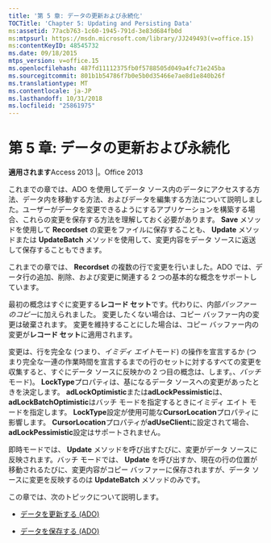 ```yaml
---
title: '第 5 章: データの更新および永続化'
TOCTitle: 'Chapter 5: Updating and Persisting Data'
ms:assetid: 77acb763-1c60-1945-791d-3e83d684fb0d
ms:mtpsurl: https://msdn.microsoft.com/library/JJ249493(v=office.15)
ms:contentKeyID: 48545732
ms.date: 09/18/2015
mtps_version: v=office.15
ms.openlocfilehash: 487fd11112375fb0f5788505d049a4fc71e245ba
ms.sourcegitcommit: 801b1b54786f7b0e5b0d35466e7ae8d1e840b26f
ms.translationtype: MT
ms.contentlocale: ja-JP
ms.lasthandoff: 10/31/2018
ms.locfileid: "25861975"
---
```

# <a name="chapter-5-updating-and-persisting-data"></a>第 5 章: データの更新および永続化


**適用されます**Access 2013 |。Office 2013

これまでの章では、ADO を使用してデータ ソース内のデータにアクセスする方法、データ内を移動する方法、およびデータを編集する方法について説明しました。ユーザーがデータを変更できるようにするアプリケーションを構築する場合、これらの変更を保存する方法を理解しておく必要があります。 **Save** メソッドを使用して **Recordset** の変更をファイルに保存することも、 **Update** メソッドまたは **UpdateBatch** メソッドを使用して、変更内容をデータ ソースに返送して保存することもできます。

これまでの章では、 **Recordset** の複数の行で変更を行いました。ADO では、データ行の追加、削除、および変更に関連する 2 つの基本的な概念をサポートしています。

最初の概念はすぐに変更する**レコード セット**です。代わりに、内部*バッファーのコピー*に加えられました。 変更したくない場合は、コピー バッファー内の変更は破棄されます。 変更を維持することにした場合は、コピー バッファー内の変更が**レコード セット**に適用されます。

変更は、行を完全な (つまり、*イミディ エイト*モード) の操作を宣言するか (つまり完全な一連の作業時間を宣言するまでの行のセットに対するすべての変更を収集すると、すぐにデータ ソースに反映かの 2 つ目の概念は、します。、*バッチ*モード)。 **LockType**プロパティは、基になるデータ ソースへの変更があったときを決定します。 **adLockOptimistic**または**adLockPessimistic**は、 **adLockBatchOptimistic**はバッチ モードを指定するときにイミディ エイト モードを指定します。 **LockType**設定が使用可能な**CursorLocation**プロパティに影響します。 **CursorLocation**プロパティが**adUseClient**に設定されて場合、 **adLockPessimistic**設定はサポートされません。

即時モードでは、 **Update** メソッドを呼び出すたびに、変更がデータ ソースに反映されます。バッチ モードでは、 **Update** を呼び出すか、現在の行の位置が移動されるたびに、変更内容がコピー バッファーに保存されますが、データ ソースに変更を反映するのは **UpdateBatch** メソッドのみです。

この章では、次のトピックについて説明します。

- [データを更新する (ADO)](updating-data.md)

- [データを保存する (ADO)](persisting-data.md)